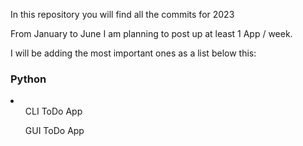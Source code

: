In this repository you will find all the commits for 2023

From January to June I am planning to post up at least 1 App / week.

I will be adding the most important ones as a list below this:

<h3>Python</h3>
<li>
<ol>CLI ToDo App</ol>
<ol>GUI ToDo App</ol>
  
</li>
